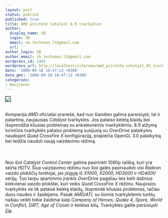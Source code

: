 ```yaml
---
layout: post
status: publish
published: true
title: AMD pristatė Catalyst 8.9 tvarkykles
author:
  display_name: SB
  login: SB
  email: sb.technews.lt@gmail.com
  url: ''
author_login: SB
author_email: sb.technews.lt@gmail.com
wordpress_id: 2465
wordpress_url: http://localhost/site/new/amd_pristate_catalyst_89_tvarkykles/
date: '2008-09-18 18:47:13 +0300'
date_gmt: '2008-09-18 18:47:13 +0300'
categories:
- Naujienos
---
```

<div class="imgright"><img src="http://tbn0.google.com/images?q=tbn:VDuRb9FQtsqjzM:http://www.hardwaremax.it/images/stories/driver/ati_catalyst.jpg" border="1"></div>
<p><br>Kompanija <i>AMD</i> oficialiai pranešė, kad nuo šiandien galima parsisiųsti, tai ir patartina, naujausias <i>Catalyst</i> tvarkykles. Jos pataiso keletą klaidų bei išsprendžia kilusias problemas su ankstesnėmis tvarkyklėmis. 8.9 atžymą turinčios tvarkyklės pataiso problemą susijusią su <i>OverDrive</i> palaikymu naudojant <i>Quad CrossFire X</i> konfigūraciją, praplėčia OpenGL 3.0 palaikymą bei leidžia naudoti naują vaizdavimo rėžimą.<br />
<br><br />
<br>Nuo šiol <i>Catalyst Control Center</i> galima pasirinkti 1080p raišką, kuri yra skirta HDTV. Šiuo vaizdavimo rėžimu nuo šiol galės pasinaudoti visi <i>Radeon</i> vaizdo plokščių turėtojai, jas įsigyję iš <i>X1000, X2000, HD3000</i> ir <i>HD4000</i> serijų. Tuo tarpu spartinimo įrankis <i>OverDrive</i> pagaliau leis kelti dažnius kiekvienai vaizdo plokštei, kuri veiks <i>Quad CrossFire X</i> rėžimu. Naujosios tvarkyklės ne tik pataisė keletą klaidų, išsprendė kilusias problemas, tačiau duos naudos ir žaidėjams. Pasak <i>AMD/ATI</i>, su šiomis tvarkyklėmis turėtų našiau veikti tokie žaidimai kaip <i>Company of Heroes, Quake 4, Spore, World in Conflict, DiRT, Age of Conan</i> ir keletas kitų. Tvarkykles galite parsisiųsti <a class="ns" href=" http://game.amd.com/us-en/drivers_catalyst.aspx">čia</a>.<br />
<br><br />
<br><br />
<br></p>
